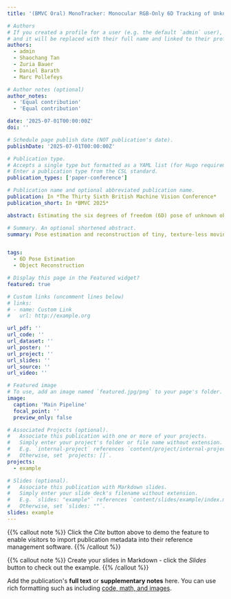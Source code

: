 ```yaml
---
title: '(BMVC Oral) MonoTracker: Monocular RGB-Only 6D Tracking of Unknown Object'

# Authors
# If you created a profile for a user (e.g. the default `admin` user), write the username (folder name) here
# and it will be replaced with their full name and linked to their profile.
authors:
  - admin
  - Shaochang Tan
  - Zuria Bauer
  - Daniel Barath
  - Marc Pollefeys

# Author notes (optional)
author_notes:
  - 'Equal contribution'
  - 'Equal contribution'

date: '2025-07-01T00:00:00Z'
doi: ''

# Schedule page publish date (NOT publication's date).
publishDate: '2025-07-01T00:00:00Z'

# Publication type.
# Accepts a single type but formatted as a YAML list (for Hugo requirements).
# Enter a publication type from the CSL standard.
publication_types: ['paper-conference']

# Publication name and optional abbreviated publication name.
publication: In *The Thirty Sixth British Machine Vision Conference*
publication_short: In *BMVC 2025*

abstract: Estimating the six degrees of freedom (6D) pose of unknown objects using only monocular RGB images is a challenging task, especially when dealing with textureless and small objects. In this paper, we propose a novel pipeline, MonoTracker, for 6D object pose estimation and tracking that operates without any prior depth information. MonoTracker is a model-free, RGB-only, 6D detector that works on unseen objects. It leverages state-of-the-art pre-trained deep learning models, enabling zero-shot 6D pose estimation by jointly optimizing object poses and correcting scale inconsistencies in monocular depth predictions. We validate our method on three public datasets -- YCBInEOAT, HO3D, and BEHAVE -- demonstrating significant improvements over the state of the art. As a downstream application, we also show that the estimated camera poses can be used as input in NeRF pipelines, facilitating novel-view synthesis. Our results highlight the potential of monocular RGB inputs for accurate 6D object tracking and reconstruction in real-world scenarios. The code will be made public.

# Summary. An optional shortened abstract.
summary: Pose estimation and reconstruction of tiny, texture-less moving objects with RGB images and camera intrinsic as input;	Estimated object poses by a robust optimizer with mono-depth predictions with noisy and inconsistent scales; Reconstruction and post-refinement of the scale factors and poses during NeRF training.


tags:
  - 6D Pose Estimation
  - Object Reconstruction

# Display this page in the Featured widget?
featured: true

# Custom links (uncomment lines below)
# links:
# - name: Custom Link
#   url: http://example.org

url_pdf: ''
url_code: ''
url_dataset: ''
url_poster: ''
url_project: ''
url_slides: ''
url_source: ''
url_video: ''

# Featured image
# To use, add an image named `featured.jpg/png` to your page's folder.
image:
  caption: 'Main Pipeline'
  focal_point: ''
  preview_only: false

# Associated Projects (optional).
#   Associate this publication with one or more of your projects.
#   Simply enter your project's folder or file name without extension.
#   E.g. `internal-project` references `content/project/internal-project/index.md`.
#   Otherwise, set `projects: []`.
projects:
  - example

# Slides (optional).
#   Associate this publication with Markdown slides.
#   Simply enter your slide deck's filename without extension.
#   E.g. `slides: "example"` references `content/slides/example/index.md`.
#   Otherwise, set `slides: ""`.
slides: example
---
```


{{% callout note %}}
Click the _Cite_ button above to demo the feature to enable visitors to import publication metadata into their reference management software.
{{% /callout %}}

{{% callout note %}}
Create your slides in Markdown - click the _Slides_ button to check out the example.
{{% /callout %}}

Add the publication's **full text** or **supplementary notes** here. You can use rich formatting such as including [code, math, and images](https://docs.hugoblox.com/content/writing-markdown-latex/).
